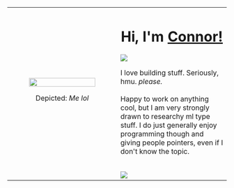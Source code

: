 <!-- Using HTML... kids, don't try this at home! :P -->
<!-- (Seriously, really bad form.)-->

<table align="center" width="100%">
    <tr>
        <!-- Left Column -->
        <td align="center" width="50%">
            <img src="https://i.imgflip.com/5efyw6.png" width="80%" />
            <p>
                Depicted: <i> Me lol </i>
            </p>
        </td>
        <!-- Right Column -->
        <td valign="top" width="50%">
            <h1 align="center">Hi, I'm <a href="https://www.connorData.Science">Connor!</a></h1>
            <img src="https://dcbadge.vercel.app/api/shield/951673440811769926&compact=true" />
            <p>
                I love building stuff. Seriously, hmu. <i>please.</i>
                <br />
                <br />
                Happy to work on anything cool, but I am very strongly drawn to researchy ml type stuff. I do just generally enjoy programming though and giving people pointers, even if I don't know the topic.
                <br />
                <br />
            </p>
            <img src="http://github-profile-summary-cards.vercel.app/api/cards/profile-details?username=Viibrant&theme=midnight_purple" />
        </td>
    </tr>
</table>

<p align="center"></p>
